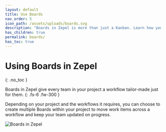 ```yaml
---
layout: default
title: Use Boards
nav_order: 5
icon_path: /assets/uploads/boards.svg
description: "Boards in Zepel is more than just a Kanban. Learn how you can use Boards to keep track of progress across teams within a project."
has_children: true
permalink: boards/
has_toc: true
---
```


# Using Boards in Zepel
{: .no_toc }

Boards in Zepel give every team in your project a workflow tailor-made just for them.
{: .fs-6 .fw-300 }

Depending on your project and the workflows it requires, you can choose to create multiple Boards within your project to move work items across a workflow and keep your team updated on progress.

![Boards in Zepel](/guide/assets/uploads/zepel-boards.png "Boards in Zepel")
